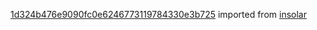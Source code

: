 [1d324b476e9090fc0e6246773119784330e3b725](https://github.com/insolar/insolar/commit/1d324b476e9090fc0e6246773119784330e3b725) imported from [insolar](https://github.com/insolar/insolar)
